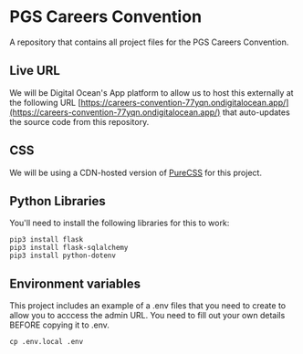 # PGS Careers Convention
A repository that contains all project files for the PGS Careers Convention.

 

## Live URL
We will be Digital Ocean's App platform to allow us to host this externally at the following URL [https://careers-convention-77yqn.ondigitalocean.app/](https://careers-convention-77yqn.ondigitalocean.app/) that auto-updates the source code from this repository.


## CSS 
We will be using a CDN-hosted version of [PureCSS](https://purecss.io/) for this project.


## Python Libraries
You'll need to install the following libraries for this to work:

```
pip3 install flask
pip3 install flask-sqlalchemy
pip3 install python-dotenv
```


## Environment variables
This project includes an example of a .env files that you need to create to allow you to acccess the admin URL.  You need to fill out your own details BEFORE copying it to .env.
```
cp .env.local .env
```
